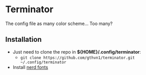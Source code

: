 # Terminator

The config file as many color scheme... Too many?

## Installation

- Just need to clone the repo in **${HOME}/.config/terminator**:
  - `git clone https://github.com/gthvn1/terminator.git ~/.config/terminator`
- Install [nerd fonts](https://www.nerdfonts.com/font-downloads)
